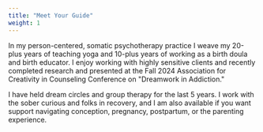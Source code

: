 ```yaml
---
title: "Meet Your Guide"
weight: 1
---
```


In my person-centered, somatic psychotherapy practice I weave my 20-plus years of teaching yoga and 10-plus years of working as a birth doula and birth educator. I enjoy working with highly sensitive clients and recently completed research and presented at the Fall 2024 Association for Creativity in Counseling Conference on "Dreamwork in Addiction."

I have held dream circles and group therapy for the last 5 years. I work with the sober curious and folks in recovery, and I am also available if you want support navigating conception, pregnancy, postpartum, or the parenting experience.
